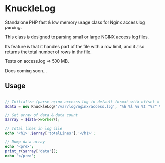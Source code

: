 # KnuckleLog

Standalone PHP fast & low memory usage class for Nginx access log parsing.

This class is designed to parsing small or large NGINX access log files.

Its feature is that it handles part of the file with a row limit, and it also returns the total number of rows in the file.

Tests on access.log => 500 MB.

Docs coming soon...

## Usage

```php

// Initialize (parse nginx accesss log in default format with offset = 0 and limit 10 lines 
$data = new KnuckleLog('/var/log/nginx/access.log', '%h %l %u %t "%r" %>s %O "%{Referer}i" \"%{User-Agent}i"', 0, 10);

// Get array of data & data count
$array = $data->worker();

// Total lines in log file
echo '<h1>'.$array['totalLines'].'</h1>';

// Dump data array
echo '<pre>';
print_r($array['data']);
echo '</pre>';

```
